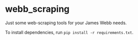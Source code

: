 # webb_scraping
Just some web-scraping tools for your James Webb needs.

To install dependencies, run ```pip install -r requirements.txt```.
